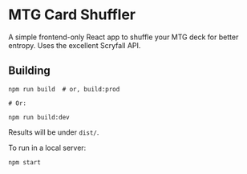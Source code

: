# MTG Card Shuffler

A simple frontend-only React app to shuffle your MTG deck for 
better entropy. Uses the excellent Scryfall API.

## Building

    npm run build  # or, build:prod

    # Or:

    npm run build:dev

Results will be under `dist/`.

To run in a local server:

    npm start